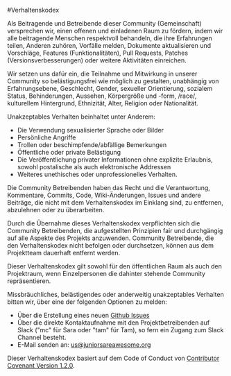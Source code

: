 #Verhaltenskodex

Als Beitragende und Betreibende dieser Community (Gemeinschaft) versprechen wir, einen offenen und einladenen Raum zu fördern, indem wir alle beitragende Menschen respektvoll behandeln, die ihre Erfahrungen teilen, Anderen zuhören, Vorfälle melden, Dokumente aktualisieren und Vorschläge, Features (Funktionalitäten), Pull Requests, Patches (Versionsverbesserungen) oder weitere Aktivitäten einreichen.

Wir setzen uns dafür ein, die Teilnahme und Mitwirkung in unserer Community so belästigungsfrei wie möglich zu gestalten, unabhängig von Erfahrungsebene, Geschlecht, Gender, sexueller Orientierung, sozialem Status, Behinderungen, Aussehen, Körpergröße und -form, /race/, kulturellem Hintergrund, Ethnizität, Alter, Religion oder Nationalität.

Unakzeptables Verhalten beinhaltet unter Anderem:

* Die Verwendung sexualisierter Sprache oder Bilder
* Persönliche Angriffe
* Trollen oder beschimpfende/abfällige Bemerkungen
* Öffentliche oder private Belästigung
* Die Veröffentlichung privater Informationen ohne explizite Erlaubnis, sowohl postalische als auch elektronische Addressen
* Weiteres unethisches oder unprofessionelles Verhalten.

Die Community Betreibenden haben das Recht und die Verantwortung, Kommentare, Commits, Code, Wiki-Änderungen, Issues und andere Beiträge, die nicht mit dem Verhaltenskodex im Einklang sind, zu entfernen, abzulehnen oder zu überarbeiten.

Durch die Übernahme dieses Verhaltenskodex verpflichten sich die Community Betreibenden, die aufgestellten Prinzipien fair und durchgängig auf alle Aspekte des Projekts anzuwenden. Community Betreibende, die den Verhaltenskodex nicht befolgen oder durchsetzen, können aus dem Projektteam dauerhaft entfernt werden.

Dieser Verhaltenskodex gilt sowohl für den öffentlichen Raum als auch den Projektraum, wenn Einzelpersonen die dahinter stehende Community repräsentieren.

Missbräuchliches, belästigendes oder anderweitig unakzeptables Verhalten bitten wir, über eine der folgenden Optionen zu melden:
* Über die Erstellung eines neuen [Github Issues](https://help.github.com/articles/creating-an-issue/)
* Über die direkte Kontaktaufnahme mit den Projektbetreibenden auf Slack ("mc" für Sara oder "tam" für Tam), so fern ein Zugang zum Slack Channel besteht.
* E-Mail senden an: us@juniorsareawesome.org

Dieser Verhaltenskodex basiert auf dem Code of Conduct von [Contributor Covenant Version 1.2.0](http://contributor-covenant.org/version/1/2/0/).
